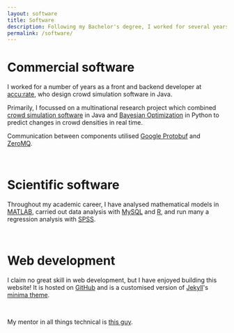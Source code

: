 ```yaml
---
layout: software
title: Software
description: Following my Bachelor's degree, I worked for several years as a software developer in Germany, writing Java and Python code commercially and in a research team
permalink: /software/
---
```

# Commercial software

I worked for a number of years as a front and backend developer at 
[accu:rate](https://www.accu-rate.de/en/),
 who design crowd simulation software in Java.

Primarily, I focussed on a multinational research project which combined 
[crowd simulation software](https://www.accu-rate.de/en/software-crowd-it-en/) in Java and
[Bayesian Optimization](https://arxiv.org/abs/1807.02811) in Python to 
predict changes in crowd densities in real time.

Communication between components utilised [Google Protobuf](https://developers.google.com/protocol-buffers) 
and [ZeroMQ](https://zeromq.org/).

<br>

# Scientific software

Throughout my academic career, I have analysed mathematical models in 
[MATLAB](https://www.mathworks.com/products/matlab.html), carried out data analysis with 
[MySQL](https://www.mysql.com/) and 
[R](https://www.r-project.org/), and run many a regression analysis with
[SPSS](https://www.ibm.com/products/spss-statistics).  

<br>

# Web development

I claim no great skill in web development, but I have enjoyed building this website!
It is hosted on
[GitHub](https://github.com/) and is a customised version of 
[Jekyll](https://jekyllrb.com/)'s 
[minima theme](https://github.com/jekyll/minima). 

<br>

My mentor in all things technical is [this guy](http://florian.sesser.at).